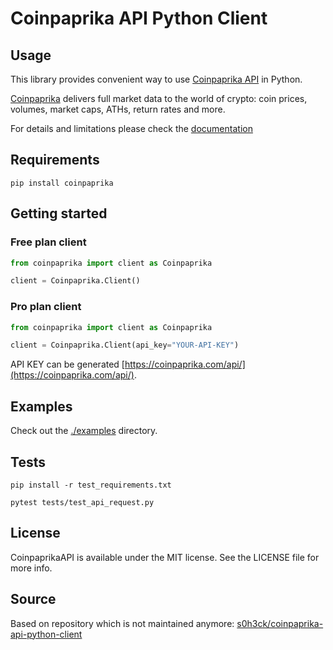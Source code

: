 # Coinpaprika API Python Client

## Usage

This library provides convenient way to use [Coinpaprika API](https://api.coinpaprika.com/) in Python.

[Coinpaprika](https://coinpaprika.com/) delivers full market data to the world of crypto: coin prices, volumes, market caps, ATHs, return rates and more.

For details and limitations please check the [documentation](https://api.coinpaprika.com/)

## Requirements

```text
pip install coinpaprika
```

## Getting started

### Free plan client 
```python
from coinpaprika import client as Coinpaprika

client = Coinpaprika.Client()
```

### Pro plan client
```python
from coinpaprika import client as Coinpaprika

client = Coinpaprika.Client(api_key="YOUR-API-KEY")
```
API KEY can be generated [https://coinpaprika.com/api/](https://coinpaprika.com/api/).

## Examples
Check out the [./examples](./examples) directory.

## Tests

```test
pip install -r test_requirements.txt

pytest tests/test_api_request.py
```

## License
CoinpaprikaAPI is available under the MIT license. See the LICENSE file for more info.

## Source
Based on repository which is not maintained anymore: 
[s0h3ck/coinpaprika-api-python-client](https://github.com/s0h3ck/coinpaprika-api-python-client) 
